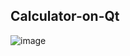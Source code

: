 ## Calculator-on-Qt

![image](https://user-images.githubusercontent.com/61206345/120052908-4267e380-c030-11eb-9649-3d0673520b38.png)
